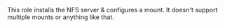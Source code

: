 This role installs the NFS server & configures a mount. It doesn't support
multiple mounts or anything like that.
